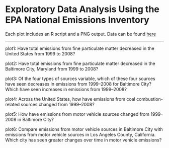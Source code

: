 Exploratory Data Analysis Using the EPA National Emissions Inventory
====

Each plot includes an R script and a PNG output. Data can be found [here](https://d396qusza40orc.cloudfront.net/exdata%2Fdata%2FNEI_data.zip)

***

plot1: Have total emissions from fine particulate matter decreased in the United States from 1999 to 2008?

plot2: Have total emissions from fine particulate matter decreased in the Baltimore City, Maryland from 1999 to 2008?

plot3: Of the four types of sources variable, which of these four sources have seen decreases in emissions from 1999–2008 for Baltimore City? Which have seen increases in emissions from 1999–2008?

plot4: Across the United States, how have emissions from coal combustion-related sources changed from 1999–2008?

plot5: How have emissions from motor vehicle sources changed from 1999–2008 in Baltimore City?

plot6: Compare emissions from motor vehicle sources in Baltimore City with emissions from motor vehicle sources in Los Angeles County, California. Which city has seen greater changes over time in motor vehicle emissions?